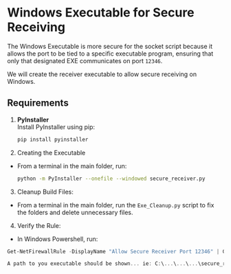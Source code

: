# Windows Executable for Secure Receiving

The Windows Executable is more secure for the socket script because it allows the port to be tied to a specific executable program, ensuring that only that designated EXE communicates on port `12346`.

We will create the receiver executable to allow secure receiving on Windows.

## Requirements

1. **PyInstaller**  
   Install PyInstaller using pip:
   ```bash
   pip install pyinstaller

2) Creating the Executable
- From a terminal in the main folder, run:
   ```bash
   python -m PyInstaller --onefile --windowed secure_receiver.py

3) Cleanup Build Files:
- From a terminal in the main folder, run the `Exe_Cleanup.py` script to fix the folders and delete unnecessary files.

4) Verify the Rule:
- In Windows Powershell, run:
```powershell
Get-NetFirewallRule -DisplayName "Allow Secure Receiver Port 12346" | Get-NetFirewallApplicationFilter

A path to you executable should be shown... ie: C:\...\...\...\secure_receiver.exe
